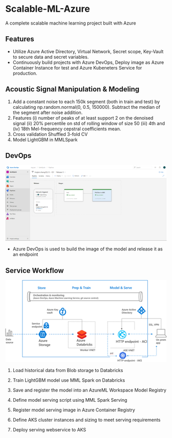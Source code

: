 # Scalable-ML-Azure
 A complete scalable machine learning project built with Azure

## Features
- Utilize Azure Active Directory, Virtual Network, Secret scope, Key-Vault to secure data and secret variables.
- Continuously build projects with Azure DevOps, Deploy image as Azure Container Instance for test and Azure Kubeneters Service for production.

## Acoustic Signal Manipulation & Modeling

1. Add a constant noise to each 150k segment (both in train and test) by calculating np.random.normal(0, 0.5, 150000). Subtract the median of the segment after noise addition.
2. Features
(i) number of peaks of at least support 2 on the denoised signal
(ii) 20% percentile on std of rolling window of size 50
(iii) 4th and (iv) 18th Mel-frequency cepstral coefficients mean. 
3. Cross validation
Shuffled 3-fold CV
4. Model
LightGBM in MMLSpark

## DevOps

![](/docs/Azure_DevOps.png)

- Azure DevOps is used to build the image of the model and release it as an endpoint


## Service Workflow

![](/docs/Azure_Overview_Full.png)

1. Load historical data from Blob storage to Databricks

2. Train LightGBM model use MML Spark on Databricks

3. Save and register the model into an AzureML Workspace Model Registry

4. Define model serving script using MML Spark Serving

5. Register model serving image in Azure Container Registry

6. Define AKS cluster instances and sizing to meet serving requirements

7. Deploy serving webservice to AKS